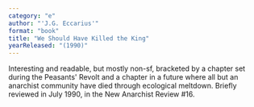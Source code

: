 ```yaml
---
category: "e"
author: "'J.G. Eccarius'"
format: "book"
title: "We Should Have Killed the King"
yearReleased: "(1990)"
---
```

Interesting and readable, but mostly non-sf, bracketed by a chapter set during the Peasants' Revolt and a chapter in a future where all but an anarchist community have died through ecological meltdown. Briefly reviewed in July 1990, in the New Anarchist Review #16.